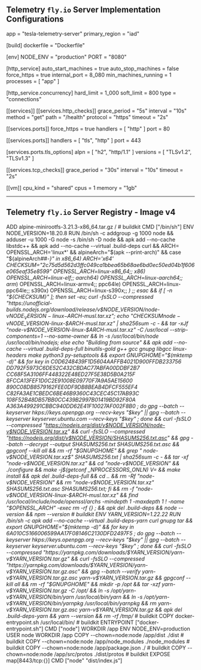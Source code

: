 ## **Telemetry `fly.io` Server Implementation Configurations**
app = "tesla-telemetry-server"
primary_region = "iad"

[build]
dockerfile = "Dockerfile"

[env]
NODE_ENV = "production"
PORT = "8080"

[http_service]
auto_start_machines = true
auto_stop_machines = false
force_https = true
internal_port = 8_080
min_machines_running = 1
processes = [ "app" ]

  [http_service.concurrency]
  hard_limit = 1_000
  soft_limit = 800
  type = "connections"

[[services]]
[[services.http_checks]]
grace_period = "5s"
interval = "10s"
method = "get"
path = "/health"
protocol = "https"
timeout = "2s"

[[services.ports]]
force_https = true
handlers = [ "http" ]
port = 80

[[services.ports]]
handlers = [ "tls", "http" ]
port = 443

  [services.ports.tls_options]
  alpn = [ "h2", "http/1.1" ]
  versions = [ "TLSv1.2", "TLSv1.3" ]

[[services.tcp_checks]]
grace_period = "30s"
interval = "10s"
timeout = "2s"

[[vm]]
cpu_kind = "shared"
cpus = 1
memory = "1gb"

---

## **Telemetry `fly.io` Server Registry - Image v4**

ADD alpine-minirootfs-3.21.3-x86_64.tar.gz / # buildkit
CMD ["/bin/sh"]
ENV NODE_VERSION=18.20.8
RUN /bin/sh -c addgroup -g 1000 node && adduser -u 1000 -G node -s /bin/sh -D node && apk add --no-cache libstdc++ && apk add --no-cache --virtual .build-deps curl && ARCH= OPENSSL_ARCH='linux*' && alpineArch="$(apk --print-arch)" && case "${alpineArch##*-}" in x86_64) ARCH='x64' CHECKSUM="2c75d5d562d3ffc049ca1bbea65b68ae6bd0ec50ed04b1f606e065eaf35e8599" OPENSSL_ARCH=linux-x86_64;; x86) OPENSSL_ARCH=linux-elf;; aarch64) OPENSSL_ARCH=linux-aarch64;; arm*) OPENSSL_ARCH=linux-armv4;; ppc64le) OPENSSL_ARCH=linux-ppc64le;; s390x) OPENSSL_ARCH=linux-s390x;; *) ;; esac && if [ -n "${CHECKSUM}" ]; then set -eu; curl -fsSLO --compressed "https://unofficial-builds.nodejs.org/download/release/v$NODE_VERSION/node-v$NODE_VERSION-linux-$ARCH-musl.tar.xz"; echo "$CHECKSUM node-v$NODE_VERSION-linux-$ARCH-musl.tar.xz" | sha256sum -c - && tar -xJf "node-v$NODE_VERSION-linux-$ARCH-musl.tar.xz" -C /usr/local --strip-components=1 --no-same-owner && ln -s /usr/local/bin/node /usr/local/bin/nodejs; else echo "Building from source" && apk add --no-cache --virtual .build-deps-full binutils-gold g++ gcc gnupg libgcc linux-headers make python3 py-setuptools && export GNUPGHOME="$(mktemp -d)" && for key in C0D6248439F1D5604AAFFB4021D900FFDB233756 DD792F5973C6DE52C432CBDAC77ABFA00DDBF2B7 CC68F5A3106FF448322E48ED27F5E38D5B0A215F 8FCCA13FEF1D0C2E91008E09770F7A9A5AE15600 890C08DB8579162FEE0DF9DB8BEAB4DFCF555EF4 C82FA3AE1CBEDC6BE46B9360C43CEC45C17AB93C 108F52B48DB57BB0CC439B2997B01419BD92F80A A363A499291CBBC940DD62E41F10027AF002F8B0 ; do gpg --batch --keyserver hkps://keys.openpgp.org --recv-keys "$key" || gpg --batch --keyserver keyserver.ubuntu.com --recv-keys "$key" ; done && curl -fsSLO --compressed "https://nodejs.org/dist/v$NODE_VERSION/node-v$NODE_VERSION.tar.xz" && curl -fsSLO --compressed "https://nodejs.org/dist/v$NODE_VERSION/SHASUMS256.txt.asc" && gpg --batch --decrypt --output SHASUMS256.txt SHASUMS256.txt.asc && gpgconf --kill all && rm -rf "$GNUPGHOME" && grep " node-v$NODE_VERSION.tar.xz\$" SHASUMS256.txt | sha256sum -c - && tar -xf "node-v$NODE_VERSION.tar.xz" && cd "node-v$NODE_VERSION" && ./configure && make -j$(getconf _NPROCESSORS_ONLN) V= && make install && apk del .build-deps-full && cd .. && rm -Rf "node-v$NODE_VERSION" && rm "node-v$NODE_VERSION.tar.xz" SHASUMS256.txt.asc SHASUMS256.txt; fi && rm -f "node-v$NODE_VERSION-linux-$ARCH-musl.tar.xz" && find /usr/local/include/node/openssl/archs -mindepth 1 -maxdepth 1 ! -name "$OPENSSL_ARCH" -exec rm -rf {} \; && apk del .build-deps && node --version && npm --version # buildkit
ENV YARN_VERSION=1.22.22
RUN /bin/sh -c apk add --no-cache --virtual .build-deps-yarn curl gnupg tar && export GNUPGHOME="$(mktemp -d)" && for key in 6A010C5166006599AA17F08146C2130DFD2497F5 ; do gpg --batch --keyserver hkps://keys.openpgp.org --recv-keys "$key" || gpg --batch --keyserver keyserver.ubuntu.com --recv-keys "$key" ; done && curl -fsSLO --compressed "https://yarnpkg.com/downloads/$YARN_VERSION/yarn-v$YARN_VERSION.tar.gz" && curl -fsSLO --compressed "https://yarnpkg.com/downloads/$YARN_VERSION/yarn-v$YARN_VERSION.tar.gz.asc" && gpg --batch --verify yarn-v$YARN_VERSION.tar.gz.asc yarn-v$YARN_VERSION.tar.gz && gpgconf --kill all && rm -rf "$GNUPGHOME" && mkdir -p /opt && tar -xzf yarn-v$YARN_VERSION.tar.gz -C /opt/ && ln -s /opt/yarn-v$YARN_VERSION/bin/yarn /usr/local/bin/yarn && ln -s /opt/yarn-v$YARN_VERSION/bin/yarnpkg /usr/local/bin/yarnpkg && rm yarn-v$YARN_VERSION.tar.gz.asc yarn-v$YARN_VERSION.tar.gz && apk del .build-deps-yarn && yarn --version && rm -rf /tmp/* # buildkit
COPY docker-entrypoint.sh /usr/local/bin/ # buildkit
ENTRYPOINT ["docker-entrypoint.sh"]
CMD ["node"]
WORKDIR /app
ENV NODE_ENV=production
USER node
WORKDIR /app
COPY --chown=node:node /app/dist ./dist # buildkit
COPY --chown=node:node /app/node_modules ./node_modules # buildkit
COPY --chown=node:node /app/package.json ./ # buildkit
COPY --chown=node:node /app/src/protos ./dist/protos # buildkit
EXPOSE map[8443/tcp:{}]
CMD ["node" "dist/index.js"]